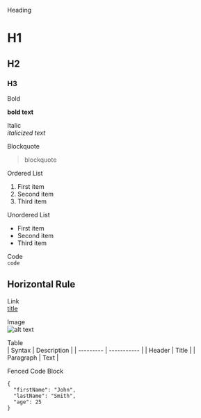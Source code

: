 Heading	
# H1
## H2
### H3

Bold

**bold text**

Italic	
*italicized text*

Blockquote	
> blockquote

Ordered List	
1. First item
2. Second item
3. Third item

Unordered List	
- First item
- Second item
- Third item

Code	
`code`

Horizontal Rule	
---

Link	
[title](https://www.example.com)

Image	
![alt text](image.jpg)

Table	
| Syntax    | Description |
| --------- | ----------- |
| Header    | Title       |
| Paragraph | Text        |

Fenced Code Block	
```
{
  "firstName": "John",
  "lastName": "Smith",
  "age": 25
}
```